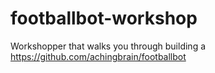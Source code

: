 footballbot-workshop
====================

Workshopper that walks you through building a https://github.com/achingbrain/footballbot
